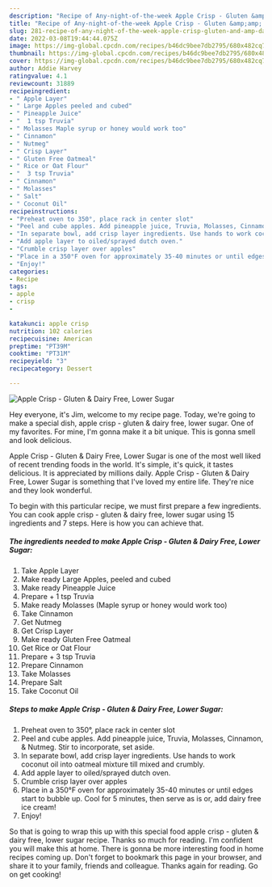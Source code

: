 ```yaml
---
description: "Recipe of Any-night-of-the-week Apple Crisp - Gluten &amp;amp; Dairy Free, Lower Sugar"
title: "Recipe of Any-night-of-the-week Apple Crisp - Gluten &amp;amp; Dairy Free, Lower Sugar"
slug: 281-recipe-of-any-night-of-the-week-apple-crisp-gluten-and-amp-dairy-free-lower-sugar
date: 2022-03-08T19:44:44.075Z
image: https://img-global.cpcdn.com/recipes/b46dc9bee7db2795/680x482cq70/apple-crisp-gluten-dairy-free-lower-sugar-recipe-main-photo.jpg
thumbnail: https://img-global.cpcdn.com/recipes/b46dc9bee7db2795/680x482cq70/apple-crisp-gluten-dairy-free-lower-sugar-recipe-main-photo.jpg
cover: https://img-global.cpcdn.com/recipes/b46dc9bee7db2795/680x482cq70/apple-crisp-gluten-dairy-free-lower-sugar-recipe-main-photo.jpg
author: Addie Harvey
ratingvalue: 4.1
reviewcount: 31889
recipeingredient:
- " Apple Layer"
- " Large Apples peeled and cubed"
- " Pineapple Juice"
- "  1 tsp Truvia"
- " Molasses Maple syrup or honey would work too"
- " Cinnamon"
- " Nutmeg"
- " Crisp Layer"
- " Gluten Free Oatmeal"
- " Rice or Oat Flour"
- "  3 tsp Truvia"
- " Cinnamon"
- " Molasses"
- " Salt"
- " Coconut Oil"
recipeinstructions:
- "Preheat oven to 350°, place rack in center slot"
- "Peel and cube apples. Add pineapple juice, Truvia, Molasses, Cinnamon, &amp; Nutmeg. Stir to incorporate, set aside."
- "In separate bowl, add crisp layer ingredients. Use hands to work coconut oil into oatmeal mixture till mixed and crumbly."
- "Add apple layer to oiled/sprayed dutch oven."
- "Crumble crisp layer over apples"
- "Place in a 350°F oven for approximately 35-40 minutes or until edges start to bubble up. Cool for 5 minutes, then serve as is or, add dairy free ice cream!"
- "Enjoy!"
categories:
- Recipe
tags:
- apple
- crisp
- 

katakunci: apple crisp  
nutrition: 102 calories
recipecuisine: American
preptime: "PT39M"
cooktime: "PT31M"
recipeyield: "3"
recipecategory: Dessert

---
```



![Apple Crisp - Gluten &amp; Dairy Free, Lower Sugar](https://img-global.cpcdn.com/recipes/b46dc9bee7db2795/680x482cq70/apple-crisp-gluten-dairy-free-lower-sugar-recipe-main-photo.jpg)

Hey everyone, it's Jim, welcome to my recipe page. Today, we're going to make a special dish, apple crisp - gluten &amp; dairy free, lower sugar. One of my favorites. For mine, I'm gonna make it a bit unique. This is gonna smell and look delicious.



Apple Crisp - Gluten &amp; Dairy Free, Lower Sugar is one of the most well liked of recent trending foods in the world. It's simple, it's quick, it tastes delicious. It is appreciated by millions daily. Apple Crisp - Gluten &amp; Dairy Free, Lower Sugar is something that I've loved my entire life. They're nice and they look wonderful.


To begin with this particular recipe, we must first prepare a few ingredients. You can cook apple crisp - gluten &amp; dairy free, lower sugar using 15 ingredients and 7 steps. Here is how you can achieve that.

<!--inarticleads1-->

##### The ingredients needed to make Apple Crisp - Gluten &amp; Dairy Free, Lower Sugar:

1. Take  Apple Layer
1. Make ready  Large Apples, peeled and cubed
1. Make ready  Pineapple Juice
1. Prepare  + 1 tsp Truvia
1. Make ready  Molasses (Maple syrup or honey would work too)
1. Take  Cinnamon
1. Get  Nutmeg
1. Get  Crisp Layer
1. Make ready  Gluten Free Oatmeal
1. Get  Rice or Oat Flour
1. Prepare  + 3 tsp Truvia
1. Prepare  Cinnamon
1. Take  Molasses
1. Prepare  Salt
1. Take  Coconut Oil




<!--inarticleads2-->

##### Steps to make Apple Crisp - Gluten &amp; Dairy Free, Lower Sugar:

1. Preheat oven to 350°, place rack in center slot
1. Peel and cube apples. Add pineapple juice, Truvia, Molasses, Cinnamon, &amp; Nutmeg. Stir to incorporate, set aside.
1. In separate bowl, add crisp layer ingredients. Use hands to work coconut oil into oatmeal mixture till mixed and crumbly.
1. Add apple layer to oiled/sprayed dutch oven.
1. Crumble crisp layer over apples
1. Place in a 350°F oven for approximately 35-40 minutes or until edges start to bubble up. Cool for 5 minutes, then serve as is or, add dairy free ice cream!
1. Enjoy!




So that is going to wrap this up with this special food apple crisp - gluten &amp; dairy free, lower sugar recipe. Thanks so much for reading. I'm confident you will make this at home. There is gonna be more interesting food in home recipes coming up. Don't forget to bookmark this page in your browser, and share it to your family, friends and colleague. Thanks again for reading. Go on get cooking!
